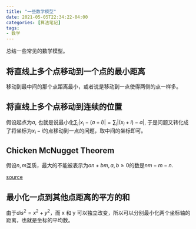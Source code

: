 ```yaml
---
title: "一些数学模型"
date: 2021-05-05T22:34:22-04:00
categories: [算法笔记]
tags:
- 数学
---
```

总结一些常见的数学模型。

## 将直线上多个点移动到一个点的最小距离

移动到最中间的那个点距离最小，或者说是移动到一点使得两侧的点一样多。

## 将直线上多个点移动到连续的位置

假设起点为$a$, 也就是说最小化$\sum_i|x_i-(a+i)|=\sum_i|(x_i+i)-a|$, 于是问题又转化成了将坐标为$x_i-i$的点移动到一点的问题，取中间的坐标即可。

## Chicken McNugget Theorem

假设$n, m$互质，最大的不能被表示为$an+bm, a, b\ge 0$的数是$nm-m-n$.

[source](https://artofproblemsolving.com/wiki/index.php/Chicken_McNugget_Theorem)

## 最小化一点到其他点距离的平方的和

由于$dis^2=x^2+y^2$，而 x 和 y 可以独立改变，所以可以分别最小化两个坐标轴的距离，也就是坐标的平均数。
